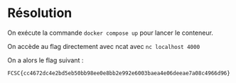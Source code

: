 # Résolution
On exécute la commande `docker compose up` pour lancer le conteneur.

On accède au flag directement avec ncat avec `nc localhost 4000`

On a alors le flag suivant :
```
FCSC{cc4672dc4e2bd5eb50bb98ee0e8bb2e992e6003baea4e06deeae7a08c4966d96}
```